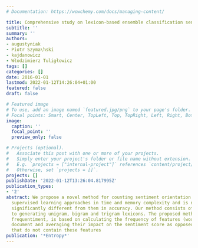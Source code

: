 ```yaml
---
# Documentation: https://wowchemy.com/docs/managing-content/

title: Comprehensive study on lexicon-based ensemble classification sentiment analysis
subtitle: ''
summary: ''
authors:
- augustyniak
- Piotr Szyma\ŉski
- kajdanowicz
- Włodzimierz Tuligłowicz
tags: []
categories: []
date: 2016-01-01
lastmod: 2022-01-12T14:26:04+01:00
featured: false
draft: false

# Featured image
# To use, add an image named `featured.jpg/png` to your page's folder.
# Focal points: Smart, Center, TopLeft, Top, TopRight, Left, Right, BottomLeft, Bottom, BottomRight.
image:
  caption: ''
  focal_point: ''
  preview_only: false

# Projects (optional).
#   Associate this post with one or more of your projects.
#   Simply enter your project's folder or file name without extension.
#   E.g. `projects = ["internal-project"]` references `content/project/deep-learning/index.md`.
#   Otherwise, set `projects = []`.
projects: []
publishDate: '2022-01-12T13:26:04.817995Z'
publication_types:
- '2'
abstract: We propose a novel method for counting sentiment orientation that outperforms
  supervised learning approaches in time and memory complexity and is not statistically
  significantly different from them in accuracy. Our method consists of a novel approach
  to generating unigram, bigram and trigram lexicons. The proposed method, called
  frequentiment, is based on calculating the frequency of features (words) in the
  document and averaging their impact on the sentiment score as opposed to documents
  that do not contain these features
publication: '*Entropy*'
---
```

